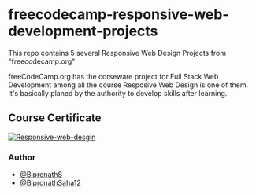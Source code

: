 # freecodecamp-responsive-web-development-projects

This repo contains 5 several Responsive Web Design Projects from "freecodecamp.org" 

freeCodeCamp.org has the corseware project for Full Stack Web Development among all the course Resposive Web Design is one of them. It's basically planed by the authority to develop skills after learning.

## Course Certificate 

<a href='https://postimg.cc/wyGcXJCp' target='_blank'><img src='https://i.postimg.cc/wyGcXJCp/Responsive-web-desgin.png' border='0' alt='Responsive-web-desgin'/></a>

### Author 

- [@BipronathS](https://twitter.com/BipronathS)
- [@BipronathSaha12](https://www.github.com/BipronathSaha12/)
